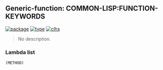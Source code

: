 ## Generic-function: COMMON-LISP:FUNCTION-KEYWORDS
[![package](https://img.shields.io/badge/Package-COMMON--LISP-5f9ea0.svg?style=social&colorA=999999)](../) [![type](https://img.shields.io/badge/Type-Generic--Function-5f9ea0.svg?style=social&colorA=999999)](../#generic-function) [![clhs](https://img.shields.io/badge/CLHS-FUNCTION--KEYWORDS-5f9ea0.svg?style=social&colorA=999999)](http://www.lispworks.com/documentation/HyperSpec/Body/f_fn_kwd.htm) 

> No description.

### Lambda list
```
(METHOD)
```

